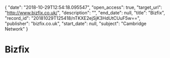 {
  "date": "2018-10-29T12:54:18.095547", 
  "open_access": true, 
  "target_url": "http://www.bizfix.co.uk/", 
  "description": "", 
  "end_date": null, 
  "title": "Bizfix", 
  "record_id": "20181029T125418/nTKXE2ejSjK3HdUtCUuF5w==", 
  "publisher": "bizfix.co.uk", 
  "start_date": null, 
  "subject": "Cambridge Network"
}

# Bizfix

